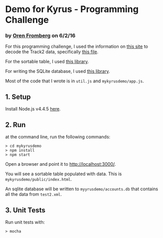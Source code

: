 # Demo for Kyrus - Programming Challenge

### by [Oren Fromberg](mailto:orenfromberg@gmail.com) on 6/2/16

For this programming challenge, I used the information on [this site](http://www.acmetech.com/blog/magnetic-track-data-parsers/) to decode the Track2 data, specifically [this file](http://www.acmetech.com/documentation/javascript/parse_magnetic_track_javascript.html).

For the sortable table, I used [this library](http://github.hubspot.com/sortable/).

For writing the SQLite database, I used [this library](https://github.com/mapbox/node-sqlite3).

Most of the code that I wrote is in `util.js` and `mykyrusdemo/app.js`.

## 1. Setup
Install Node.js v4.4.5 [here](https://nodejs.org/en/).

## 2. Run
at the command line, run the following commands:
```
> cd mykyrusdemo
> npm install
> npm start
```

Open a browser and point it to [http://localhost:3000/](http://localhost:3000/).

You will see a sortable table populated with data. This is `mykyrusdemo/public/index.html`.

An sqlite database will be written to `myyrusdemo/accounts.db` that contains all the data from `test2.xml`.

## 3. Unit Tests

Run unit tests with:
```
> mocha
```